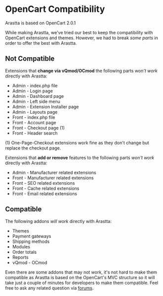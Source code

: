 OpenCart Compatibility
======================

Arastta is based on OpenCart 2.0.1

While making Arastta, we've tried our best to keep the compatibility with OpenCart extensions and themes. However, we had to break *some parts* in order to offer the best with Arastta.

Not Compatible
--------------

Extensions that **change via vQmod/OCmod** the following parts *won't work* directly with Arastta:

* Admin - index.php file
* Admin - Login page
* Admin - Dashboard page
* Admin - Left side menu
* Admin - Extension Installer page
* Admin - Layouts page
* Front - index.php file
* Front - Account page
* Front - Checkout page (1)
* Front - Header search

(1) One-Page-Checkout extensions work fine as they don't change but replace the checkout page.

Extensions that **add or remove** features to the following parts *won't work* directly with Arastta:

* Admin - Manufacturer related extensions
* Front - Manufacturer related extensions
* Front - SEO related extensions
* Front - Cache related extensions
* Front - Email related extensions

Compatible
----------

The following addons *will work* directly with Arastta:

* Themes
* Payment gateways
* Shipping methods
* Modules
* Order totals
* Reports
* vQmod - OCmod

Even there are some addons that may not work, it's not hard to make them compatible as Arastta is based on the OpenCart's MVC structure so it will take just a couple of minutes for developers to make them compatible. Feel free to ask any related question via [forums](http://arastta.org/forum).
